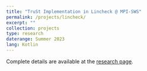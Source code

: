 ```yaml
---
title: "TruSt Implementation in Lincheck @ MPI-SWS"
permalink: /projects/lincheck/
excerpt: ""
collection: projects
type: research
daterange: Summer 2023
lang: Kotlin
---
```


Complete details are available at the [research page](/research/lincheck/).

